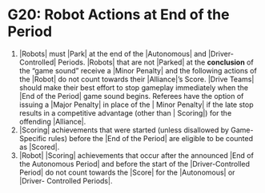 # G20: Robot Actions at End of the Period

1. |Robots| must |Park| at the end of the |Autonomous| and |Driver-Controlled|
Periods. |Robots| that are not |Parked| at the **conclusion** of the “game
sound” receive a |Minor Penalty| and the following actions of the |Robot| do
not count towards their |Alliance|’s Score. |Drive Teams| should make their
best effort to stop gameplay immediately when the |End of the Period| game sound
begins. Referees have the option of issuing a |Major Penalty| in place of the |
Minor Penalty| if the late stop results in a competitive advantage (other than |
Scoring|) for the offending |Alliance|.
2. |Scoring| achievements that were started (unless disallowed by Game-Specific
rules) before the |End of the Period| are eligible to be counted as |Scored|.
3. |Robot| |Scoring| achievements that occur after the announced |End of the
Autonomous Period| and before the start of the |Driver-Controlled Period| do not
count towards the |Score| for the |Autonomous| or |Driver- Controlled Periods|.
